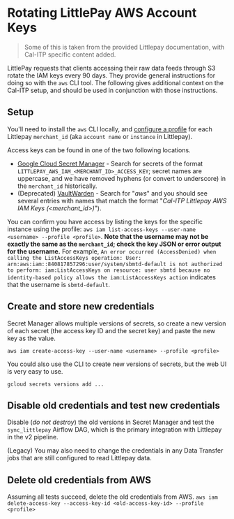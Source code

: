 # Rotating LittlePay AWS Account Keys

> Some of this is taken from the provided Littlepay documentation, with Cal-ITP specific content added.

LittlePay requests that clients accessing their raw data feeds through S3 rotate the IAM keys every 90 days. They provide general instructions for doing so with the `aws` CLI tool. The following gives additional context on the Cal-ITP setup, and should be used in conjunction with those instructions.

## Setup

You'll need to install the `aws` CLI locally, and [configure a profile](https://docs.aws.amazon.com/cli/latest/userguide/getting-started-quickstart.html) for each Littlepay `merchant_id` (aka `account name` or `instance` in Littlepay).

Access keys can be found in one of the two following locations.

- [Google Cloud Secret Manager](https://console.cloud.google.com/security/secret-manager?project=cal-itp-data-infra) - Search for secrets of the format `LITTLEPAY_AWS_IAM_<MERCHANT_ID>_ACCESS_KEY`; secret names are uppercase, and we have removed hyphens (or convert to underscore) in the `merchant_id` historically.
- (Deprecated) [VaultWarden](https://vaultwarden.jarv.us/#/vault) - Search for "_aws_" and you should see several entries with names that match the format "_Cal-ITP Littlepay AWS IAM Keys (\<merchant_id>)_").

You can confirm you have access by listing the keys for the specific instance using the profile:
`aws iam list-access-keys --user-name <username> --profile <profile>`. **Note that the username may not be exactly the same as the `merchant_id`; check the key JSON or error output for the username.** For example, `An error occurred (AccessDenied) when calling the ListAccessKeys operation: User: arn:aws:iam::840817857296:user/system/sbmtd-default is not authorized to perform: iam:ListAccessKeys on resource: user sbmtd because no identity-based policy allows the iam:ListAccessKeys action` indicates that the username is `sbmtd-default`.

## Create and store new credentials

Secret Manager allows multiple versions of secrets, so create a new version of each secret (the access key ID and the secret key) and paste the new key as the value.

`aws iam create-access-key --user-name <username> --profile <profile>`

You could also use the CLI to create new versions of secrets, but the web UI is very easy to use.

`gcloud secrets versions add ...`

## Disable old credentials and test new credentials

Disable (*do not destroy*) the old versions in Secret Manager and test the `sync_littlepay` Airflow DAG, which is the primary integration with Littlepay in the v2 pipeline.

(Legacy) You may also need to change the credentials in any Data Transfer jobs that are still configured to read Littlepay data.

## Delete old credentials from AWS

Assuming all tests succeed, delete the old credentials from AWS.
`aws iam delete-access-key --access-key-id <old-access-key-id> --profile <profile>`
